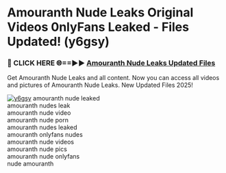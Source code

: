 # Amouranth Nude Leaks Original Videos 0nlyFans Leaked - Files Updated! (y6gsy)

<h3>🔴 CLICK HERE 🌐==►► <a href="https://tinyurl.com/52m3yx9h" rel="nofollow">Amouranth Nude Leaks Updated Files</a></h3>

Get Amouranth Nude Leaks and all content. Now you can access all videos and pictures of Amouranth Nude Leaks. New Updated Files 2025!

[![y6gsy](https://i.imgur.com/TnHtlc8.gif)](https://tinyurl.com/52m3yx9h)
amouranth nude leaked<br>
amouranth nudes leak<br>
amouranth nude video<br>
amouranth nude porn<br>
amouranth nudes leaked<br>
amouranth onlyfans nudes<br>
amouranth nude videos<br>
amouranth nude pics<br>
amouranth nude onlyfans<br>
nude amouranth